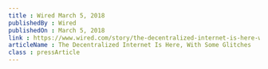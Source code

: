 ```yaml
---
title : Wired March 5, 2018
publishedBy : Wired
publishedOn : March 5, 2018
link : https://www.wired.com/story/the-decentralized-internet-is-here-with-some-glitches
articleName : The Decentralized Internet Is Here, With Some Glitches
class : pressArticle
---
```

